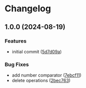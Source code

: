 # Changelog

## 1.0.0 (2024-08-19)


### Features

* initial commit ([5d7d09a](https://github.com/NicolasCBV/dead-tree/commit/5d7d09a54c3fa11cd4ec93ccfc84ba67a74f87a3))


### Bug Fixes

* add number comparator ([7ebcf11](https://github.com/NicolasCBV/dead-tree/commit/7ebcf114ed7c7fb0e09bbc62060d4e0654089803))
* delete operations ([2bec763](https://github.com/NicolasCBV/dead-tree/commit/2bec763dde4a40847ca6448a474b6b44020298f2))
